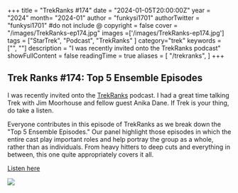 +++
title = "TrekRanks #174"
date = "2024-01-05T20:00:00Z"
year = "2024"
month= "2024-01"
author = "funkysi1701"
authorTwitter = "funkysi1701" #do not include @
copyright = false
cover = "/images/TrekRanks-ep174.jpg"
images =['/images/TrekRanks-ep174.jpg']
tags = ["StarTrek", "Podcast", "TrekRanks" ]
category="trek"
keywords = ["", ""]
description = "I was recently invited onto the TrekRanks podcast"
showFullContent = false
readingTime = true
aliases = [
    "/trekranks",
]
+++
## Trek Ranks #174: Top 5 Ensemble Episodes

I was recently invited onto the [TrekRanks](https://www.trekranks.com/) podcast. I had a great time talking Trek with Jim Moorhouse and fellow guest Anika Dane. If Trek is your thing, do take a listen.

Everyone contributes in this episode of TrekRanks as we break down the "Top 5 Ensemble Episodes." Our panel highlight those episodes in which the entire cast play important roles and help portray the group as a whole, rather than as individuals. From heavy hitters to deep cuts and everything in between, this one quite appropriately covers it all.

[Listen here](https://www.thetricordertransmissions.com/episode.php?ep=TR174)

![](/images/TrekRanks-ep174.jpg)
